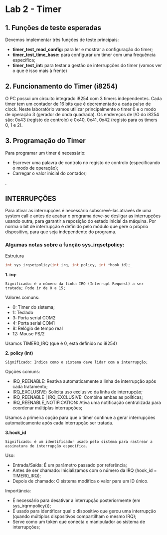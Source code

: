 # **Lab 2 - Timer**

## 1. Funções de teste esperadas

Devemos implementar três funções de teste principais:
- **timer_test_read_config:** para ler e mostrar a configuração do timer;
- **timer_test_time_base:** para configurar um timer com uma frequência específica;
- **timer_test_int:** para testar a gestão de interrupções do timer (vamos ver o que é isso mais à frente)

## 2. Funcionamento do Timer (i8254)

O PC possui um circuito integrado i8254 com 3 timers independentes. Cada timer tem um contador de 16 bits que é decrementado a cada pulso de clock. Neste laboratório vamos utilizar principalmente o timer 0 e o modo de operação 3 (gerador de onda quadrada).
Os endereços de I/O do i8254 são: 0x43 (registo de controlo) e 0x40, 0x41, 0x42 (registo para os timers 0, 1 e 2).

## 3. Programação do Timer

Para programar um timer é necessário:
- Escrever uma palavra de controlo no registo de controlo (especificando o modo de operação);
- Carregar o valor inicial do contador;



.

## **INTERRUPÇÕES**

Para ativar as interrupções é necessário subscrevê-las através de uma system call e antes de acabar o programa deve-se
desligar as interrupções usando outra, para garantir a reposição do estado inicial da máquina. Por norma o bit de
interrupção é definido pelo módulo que gere o próprio dispositivo, para que seja independente do programa.

### Algumas notas sobre a função sys_irqsetpolicy:
Estrutura
~~~cpp
int sys_irqsetpolicy(int irq, int policy, int *hook_id);_
~~~
**1. irq:**

    Significado: é o número da linha IRQ (Interrupt Request) a ser tratada; Pode ir de 0 a 15;
Valores comuns:
- 0: Timer do sistema;
- 1: Teclado
- 3: Porta serial COM2
- 4: Porta serial COM1
- 8: Relógio de tempo real
- 12: Mouse PS/2

Usamos TIMER0_IRQ (que é 0, está definido no i8254)

**2. policy (int)**

    Significado: Indica como o sistema deve lidar com a interrupção;

Opções comuns:
- IRQ_REENABLE: Reativa automaticamente a linha de interrupção após cada tratamento;
- IRQ_EXCLUSIVE: Solicita uso exclusivo da linha de interrupção;
- IRQ_REENABLE | IRQ_EXCLUSIVE: Combina ambas as políticas;
- IRQ_REENABLE_NOTIFICATION: Ativa uma notificação centralizada para coordenar múltiplas interrupções;

Usamos a primeira opção para que o timer continue a gerar interrupções automaticamente após cada interrupção ser tratada.

**3.hook_id**

    Significado: é um identificador usado pelo sistema para rastrear a assinatura de interrupção especifica.
Uso:
- Entrada/Saída: É um parâmetro passado por referência;
- Antes de ser chamado: Inicializamos com o número da IRQ (hook_id = TIMER0_IRQ);
- Depois de chamado: O sistema modifica o valor para um ID único.

Importância:
- É necessário para desativar a interrupção posteriormente (em sys_irqrmpolicy());
- É usado para identificar qual o dispositivo que gerou uma interrupção (quando múltiplos dispositivos compartilham o mesmo IRQ);
- Serve como um token que conecta o manipulador ao sistema de interrupções;

